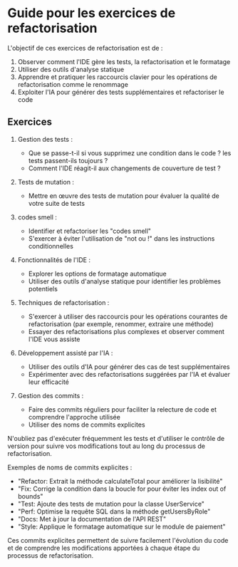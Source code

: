 # Guide pour les exercices de refactorisation

L'objectif de ces exercices de refactorisation est de :

1. Observer comment l'IDE gère les tests, la refactorisation et le formatage
2. Utiliser des outils d'analyse statique
3. Apprendre et pratiquer les raccourcis clavier pour les opérations de refactorisation comme le renommage
4. Exploiter l'IA pour générer des tests supplémentaires et refactoriser le code

## Exercices

1. Gestion des tests :
    - Que se passe-t-il si vous supprimez une condition dans le code ? les tests passent-ils toujours ?
    - Comment l'IDE réagit-il aux changements de couverture de test ?

2. Tests de mutation :
    - Mettre en œuvre des tests de mutation pour évaluer la qualité de votre suite de tests

3. codes smell :
    - Identifier et refactoriser les "codes smell"
    - S'exercer à éviter l'utilisation de "not ou !" dans les instructions conditionnelles

4. Fonctionnalités de l'IDE :
    - Explorer les options de formatage automatique
    - Utiliser des outils d'analyse statique pour identifier les problèmes potentiels

5. Techniques de refactorisation :
    - S'exercer à utiliser des raccourcis pour les opérations courantes de refactorisation (par exemple, renommer, extraire une méthode)
    - Essayer des refactorisations plus complexes et observer comment l'IDE vous assiste

6. Développement assisté par l'IA :
    - Utiliser des outils d'IA pour générer des cas de test supplémentaires
    - Expérimenter avec des refactorisations suggérées par l'IA et évaluer leur efficacité

7. Gestion des commits :
    - Faire des commits réguliers pour faciliter la relecture de code et comprendre l'approche utilisée
    - Utiliser des noms de commits explicites

N'oubliez pas d'exécuter fréquemment les tests et d'utiliser le contrôle de version pour suivre vos modifications tout au long du processus de refactorisation.

Exemples de noms de commits explicites :

- "Refactor: Extrait la méthode calculateTotal pour améliorer la lisibilité"
- "Fix: Corrige la condition dans la boucle for pour éviter les index out of bounds"
- "Test: Ajoute des tests de mutation pour la classe UserService"
- "Perf: Optimise la requête SQL dans la méthode getUsersByRole"
- "Docs: Met à jour la documentation de l'API REST"
- "Style: Applique le formatage automatique sur le module de paiement"

Ces commits explicites permettent de suivre facilement l'évolution du code et de comprendre les modifications apportées à chaque étape du processus de refactorisation.
